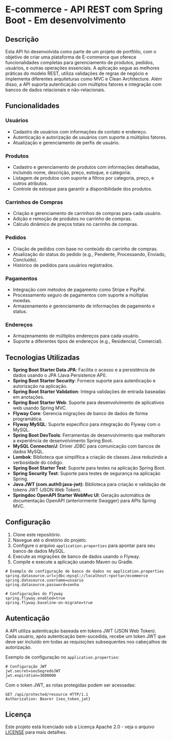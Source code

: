 # E-commerce - API REST com Spring Boot - Em desenvolvimento

## Descrição
Esta API foi desenvolvida como parte de um projeto de portfólio, com o objetivo de criar uma plataforma de E-commerce que oferece funcionalidades completas para gerenciamento de produtos, pedidos, usuários, e outras operações essenciais. A aplicação segue as melhores práticas do modelo REST, utiliza validações de regras de negócio e implementa diferentes arquiteturas como MVC e Clean Architecture. Além disso, a API suporta autenticação com múltiplos fatores e integração com bancos de dados relacionais e não-relacionais.

## Funcionalidades

### Usuários
- Cadastro de usuários com informações de contato e endereço.
- Autenticação e autorização de usuários com suporte a múltiplos fatores.
- Atualização e gerenciamento de perfis de usuário.

### Produtos
- Cadastro e gerenciamento de produtos com informações detalhadas, incluindo nome, descrição, preço, estoque, e categoria.
- Listagem de produtos com suporte a filtros por categoria, preço, e outros atributos.
- Controle de estoque para garantir a disponibilidade dos produtos.

### Carrinhos de Compras
- Criação e gerenciamento de carrinhos de compras para cada usuário.
- Adição e remoção de produtos no carrinho de compras.
- Cálculo dinâmico de preços totais no carrinho de compras.

### Pedidos
- Criação de pedidos com base no conteúdo do carrinho de compras.
- Atualização do status do pedido (e.g., Pendente, Processando, Enviado, Concluído).
- Histórico de pedidos para usuários registrados.

### Pagamentos
- Integração com métodos de pagamento como Stripe e PayPal.
- Processamento seguro de pagamentos com suporte a múltiplas moedas.
- Armazenamento e gerenciamento de informações de pagamento e status.

### Endereços
- Armazenamento de múltiplos endereços para cada usuário.
- Suporte a diferentes tipos de endereços (e.g., Residencial, Comercial).

## Tecnologias Utilizadas
- **Spring Boot Starter Data JPA**: Facilita o acesso e a persistência de dados usando o JPA (Java Persistence API).
- **Spring Boot Starter Security**: Fornece suporte para autenticação e autorização na aplicação.
- **Spring Boot Starter Validation**: Integra validações de entrada baseadas em anotações.
- **Spring Boot Starter Web**: Suporte para desenvolvimento de aplicativos web usando Spring MVC.
- **Flyway Core**: Gerencia migrações de banco de dados de forma programática.
- **Flyway MySQL**: Suporte específico para integração do Flyway com o MySQL.
- **Spring Boot DevTools**: Ferramentas de desenvolvimento que melhoram a experiência de desenvolvimento Spring Boot.
- **MySQL Connector/J**: Driver JDBC para comunicação com bancos de dados MySQL.
- **Lombok**: Biblioteca que simplifica a criação de classes Java reduzindo a verbosidade do código.
- **Spring Boot Starter Test**: Suporte para testes na aplicação Spring Boot.
- **Spring Security Test**: Suporte para testes de segurança na aplicação Spring.
- **Java JWT (com.auth0:java-jwt)**: Biblioteca para criação e validação de tokens JWT (JSON Web Token).
- **Springdoc OpenAPI Starter WebMvc UI**: Geração automática de documentação OpenAPI (anteriormente Swagger) para APIs Spring MVC.

## Configuração
1. Clone este repositório.
2. Navegue até o diretório do projeto.
3. Configure o arquivo `application.properties` para apontar para seu banco de dados MySQL.
4. Execute as migrações de banco de dados usando o Flyway.
5. Compile e execute a aplicação usando Maven ou Gradle.

```properties
# Exemplo de configuração de banco de dados no application.properties
spring.datasource.url=jdbc:mysql://localhost:<porta>/ecommerce
spring.datasource.username=usuario
spring.datasource.password=senha

# Configurações do Flyway
spring.flyway.enabled=true
spring.flyway.baseline-on-migrate=true
```

## Autenticação
A API utiliza autenticação baseada em tokens JWT (JSON Web Token). Cada usuário, após autenticação bem-sucedida, recebe um token JWT que deve ser incluído em todas as requisições subsequentes nos cabeçalhos de autorização.

Exemplo de configuração no `application.properties`:

```properties
# Configuração JWT
jwt.secret=seuSegredoJWT
jwt.expiration=3600000
```

Com o token JWT, as rotas protegidas podem ser acessadas:

```http
GET /api/protected/resource HTTP/1.1
Authorization: Bearer {seu_token_jwt}
```

## Licença
Este projeto está licenciado sob a Licença Apache 2.0 - veja o arquivo [LICENSE](LICENSE) para mais detalhes.
